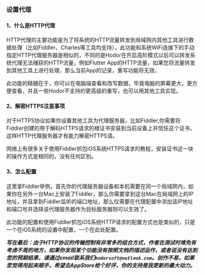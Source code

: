 ### 设置代理

#### 1、什么是HTTP代理

HTTP代理的主要功能是为了将系统的HTTP流量转发到局域网内其他工具进行数据处理（比如Fiddler、Charles等工具均支持），此功能和系统WiFi连接下的手动指定HTTP代理服务器是相似的，不同的是Hodor在开启高阶模式以后可以转发系统代理无法捕获的HTTP流量，例如Flutter App的HTTP流量，如果您将流量转发到其他工具上进行处理，那么当前App的记录，重写功能将无效。    
  
此功能的精髓在于，你可以在电脑端查看和改写数据，毕竟电脑的屏幕更大，更方便查看，并且一些Hodor不支持的更高级的重写，也可以用其他工具实现。

#### 2、解密HTTPS注意事项
对于HTTPS协议如果你设置其他工具为代理服务器，比如Fiddler,你需要将Fiddler创建的用于解码HTTPS请求的根证书安装到当前设备上并信任这个证书，这样HTTP代理服务器才有能力解密HTTPS请。
    
网络上有很多关于使用Fiddler抓包iOS系统HTTPS请求的教程，安装证书这一块的操作方式是相同的，没有任何区别。
#### 3、怎么配置
这里拿Fiddler举例，首先你的代理服务器设备和本机需要在同一个局域网内，如果你在另外一台Mac上安装了Fiddler，那么你需要拿到这台Mac在局域网上的IP地址，并且拿到Fiddler监听的端口地址，那么仅需要在代理配置中添加该IP地址和端口号并选择该代理服务器作为目标服务器则可以生效了。
  
此功能的配置和使用Fiddler抓包iOS系统HTTP请求的配置方式也是类似的，只是一个在iOS系统的设置中配置，一个在此处配置。

  
***写在最后：由于HTTP协议的传输控制有非常多的组合方式，作者在测试时难免有考虑不周的地方，如果你发现某个功能没有按照文档的描述运作，或者说没有达到您的预期结果，请通过email联系我们`hodorsoft@outlook.com`。创作不易，如果您觉得用起来顺手，希望去AppStore给个好评，你的支持是我更新的最大动力。***
